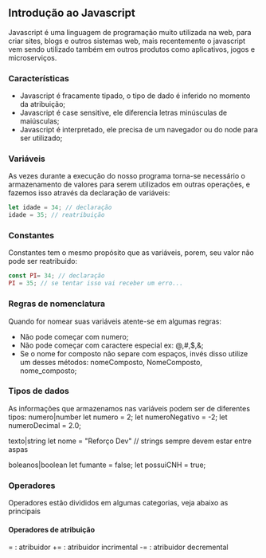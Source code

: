## Introdução ao Javascript

Javascript é uma linguagem de programação muito utilizada na web, para criar sites, blogs e outros sistemas web, mais recentemente o javascript vem sendo utilizado também em outros produtos como aplicativos, jogos e microserviços.

### Características

- Javascript é fracamente tipado, o tipo de dado é inferido no momento da atribuição;
- Javascript é case sensitive, ele diferencia letras minúsculas de maiúsculas;
- Javascript é interpretado, ele precisa de um navegador ou do node para ser utilizado;

### Variáveis

As vezes durante a execução do nosso programa torna-se necessário o armazenamento de valores para serem utilizados em outras operações, e fazemos isso através da declaração de variáveis:

```javascript
let idade = 34; // declaração
idade = 35; // reatribuição
```

### Constantes

Constantes tem o mesmo propósito que as variáveis, porem, seu valor não pode ser reatribuido:

```javascript
const PI= 34; // declaração
PI = 35; // se tentar isso vai receber um erro...
```

### Regras de nomenclatura

Quando for nomear suas variáveis atente-se em algumas regras:
- Não pode começar com numero;
- Não pode começar com caractere especial ex: @,#,$,&;
- Se o nome for composto não separe com espaços, invés disso utilize um desses métodos: nomeComposto, NomeComposto, nome_composto;

### Tipos de dados

As informações que armazenamos nas variáveis podem ser de diferentes tipos:
numero|number
let numero = 2; 
let numeroNegativo = -2; 
let numeroDecimal =  2.0;

texto|string
let nome = "Reforço Dev" // strings sempre devem estar entre aspas

boleanos|boolean
let fumante = false;
let possuiCNH = true;

### Operadores

Operadores estão divididos em algumas categorias, veja abaixo as principais

#### Operadores de atribuição

=  : atribuidor
+= : atribuidor incrimental
-= : atribuidor decremental

